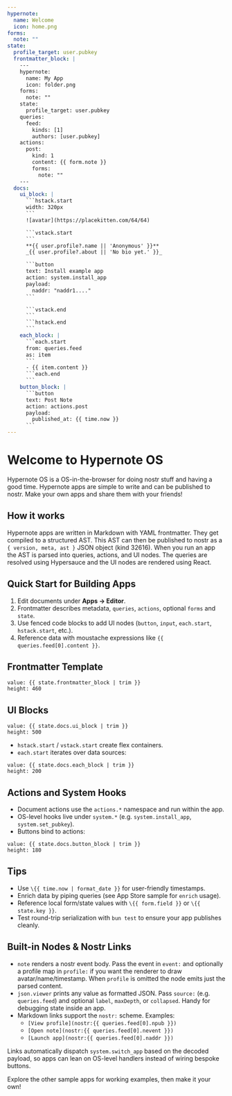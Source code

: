 ```yaml
---
hypernote:
  name: Welcome
  icon: home.png
forms:
  note: ""
state:
  profile_target: user.pubkey
  frontmatter_block: |
    ---
    hypernote:
      name: My App
      icon: folder.png
    forms:
      note: ""
    state:
      profile_target: user.pubkey
    queries:
      feed:
        kinds: [1]
        authors: [user.pubkey]
    actions:
      post:
        kind: 1
        content: {{ form.note }}
        forms:
          note: ""
    ---
  docs:
    ui_block: |
      ```hstack.start
      width: 320px
      ```
      ![avatar](https://placekitten.com/64/64)

      ```vstack.start
      ```
      **{{ user.profile?.name || 'Anonymous' }}**
      _{{ user.profile?.about || 'No bio yet.' }}_

      ```button
      text: Install example app
      action: system.install_app
      payload:
        naddr: "naddr1...."
      ```

      ```vstack.end
      ```
      ```hstack.end
      ```
    each_block: |
      ```each.start
      from: queries.feed
      as: item
      ```
      - {{ item.content }}
      ```each.end
      ```
    button_block: |
      ```button
      text: Post Note
      action: actions.post
      payload:
        published_at: {{ time.now }}
      ```
---
```

# Welcome to Hypernote OS

Hypernote OS is a OS-in-the-browser for doing nostr stuff and having a good time. Hypernote apps are simple to write and can be published to nostr. Make your own apps and share them with your friends!

## How it works

Hypernote apps are written in Markdown with YAML frontmatter. They get compiled to a structured AST. This AST can then be published to nostr as a `{ version, meta, ast }` JSON object (kind 32616). When you run an app the AST is parsed into queries, actions, and UI nodes. The queries are resolved using Hypersauce and the UI nodes are rendered using React.

## Quick Start for Building Apps

1. Edit documents under **Apps → Editor**.
2. Frontmatter describes metadata, `queries`, `actions`, optional `forms` and `state`.
3. Use fenced code blocks to add UI nodes (`button`, `input`, `each.start`, `hstack.start`, etc.).
4. Reference data with moustache expressions like `{{ queries.feed[0].content }}`.

## Frontmatter Template

```markdown.viewer
value: {{ state.frontmatter_block | trim }}
height: 460
```

## UI Blocks

```markdown.viewer
value: {{ state.docs.ui_block | trim }}
height: 500
```

- `hstack.start` / `vstack.start` create flex containers.
- `each.start` iterates over data sources:

```markdown.viewer
value: {{ state.docs.each_block | trim }}
height: 200
```

## Actions and System Hooks

- Document actions use the `actions.*` namespace and run within the app.
- OS-level hooks live under `system.*` (e.g. `system.install_app`, `system.set_pubkey`).
- Buttons bind to actions:

```markdown.viewer
value: {{ state.docs.button_block | trim }}
height: 180
```

## Tips

- Use `\{{ time.now | format_date }}` for user-friendly timestamps.
- Enrich data by piping queries (see App Store sample for `enrich` usage).
- Reference local form/state values with `\{{ form.field }}` or `\{{ state.key }}`.
- Test round-trip serialization with `bun test` to ensure your app publishes cleanly.

## Built-in Nodes & Nostr Links

- ```note``` renders a nostr event body. Pass the event in `event:` and optionally a profile map in `profile:` if you want the renderer to draw avatar/name/timestamp. When `profile` is omitted the node emits just the parsed content.
- ```json.viewer``` prints any value as formatted JSON. Pass `source:` (e.g. `queries.feed`) and optional `label`, `maxDepth`, or `collapsed`. Handy for debugging state inside an app.
- Markdown links support the `nostr:` scheme. Examples:
  - `[View profile](nostr:{{ queries.feed[0].npub }})`
  - `[Open note](nostr:{{ queries.feed[0].nevent }})`
  - `[Launch app](nostr:{{ queries.feed[0].naddr }})`

Links automatically dispatch `system.switch_app` based on the decoded payload, so apps can lean on OS-level handlers instead of wiring bespoke buttons.

Explore the other sample apps for working examples, then make it your own!
